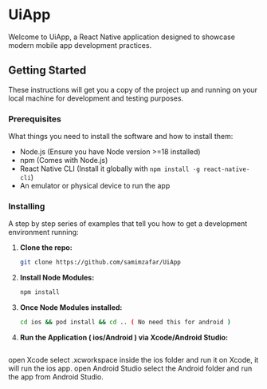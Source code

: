 # UiApp
 
Welcome to UiApp, a React Native application designed to showcase modern mobile app development practices.

## Getting Started

These instructions will get you a copy of the project up and running on your local machine for development and testing purposes.

### Prerequisites

What things you need to install the software and how to install them:

- Node.js (Ensure you have Node version >=18 installed)
- npm (Comes with Node.js)
- React Native CLI (Install it globally with `npm install -g react-native-cli`)
- An emulator or physical device to run the app

### Installing

A step by step series of examples that tell you how to get a development environment running:

1. **Clone the repo:**
   ```bash
   git clone https://github.com/samimzafar/UiApp
2. **Install Node Modules:**
   ```bash
   npm install
3. **Once Node Modules installed:**
   ```bash
   cd ios && pod install && cd .. ( No need this for android )
4. **Run the Application ( ios/Android ) via Xcode/Android Studio:**
   ```bash
  open Xcode select .xcworkspace inside the ios folder and run it on Xcode, it will run the ios app.
  open Android Studio select the Android folder and run the app from Android Studio.

